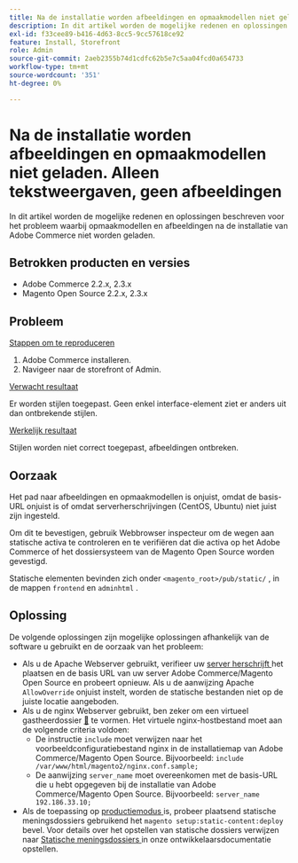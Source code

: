 ```yaml
---
title: Na de installatie worden afbeeldingen en opmaakmodellen niet geladen. Alleen tekstweergaven, geen afbeeldingen
description: In dit artikel worden de mogelijke redenen en oplossingen beschreven voor het probleem waarbij opmaakmodellen en afbeeldingen na de installatie van Adobe Commerce niet worden geladen.
exl-id: f33cee89-b416-4d63-8cc5-9cc57618ce92
feature: Install, Storefront
role: Admin
source-git-commit: 2aeb2355b74d1cdfc62b5e7c5aa04fcd0a654733
workflow-type: tm+mt
source-wordcount: '351'
ht-degree: 0%

---
```


# Na de installatie worden afbeeldingen en opmaakmodellen niet geladen. Alleen tekstweergaven, geen afbeeldingen

In dit artikel worden de mogelijke redenen en oplossingen beschreven voor het probleem waarbij opmaakmodellen en afbeeldingen na de installatie van Adobe Commerce niet worden geladen.

## Betrokken producten en versies

* Adobe Commerce 2.2.x, 2.3.x
* Magento Open Source 2.2.x, 2.3.x

## Probleem

<u> Stappen om te reproduceren </u>

1. Adobe Commerce installeren.
1. Navigeer naar de storefront of Admin.

<u> Verwacht resultaat </u>

Er worden stijlen toegepast. Geen enkel interface-element ziet er anders uit dan ontbrekende stijlen.

<u> Werkelijk resultaat </u>

Stijlen worden niet correct toegepast, afbeeldingen ontbreken.

## Oorzaak

Het pad naar afbeeldingen en opmaakmodellen is onjuist, omdat de basis-URL onjuist is of omdat serverherschrijvingen (CentOS, Ubuntu) niet juist zijn ingesteld.

Om dit te bevestigen, gebruik Webbrowser inspecteur om de wegen aan statische activa te controleren en te verifiëren dat die activa op het Adobe Commerce of het dossiersysteem van de Magento Open Source worden gevestigd.

Statische elementen bevinden zich onder `<magento_root>/pub/static/` , in de mappen `frontend` en `adminhtml` .

## Oplossing

De volgende oplossingen zijn mogelijke oplossingen afhankelijk van de software u gebruikt en de oorzaak van het probleem:

* Als u de Apache Webserver gebruikt, verifieer uw [ server herschrijft ](https://experienceleague.adobe.com/en/docs/commerce-operations/installation-guide/prerequisites/web-server/apache#apache-rewrites-and-htaccess) het plaatsen en de basis URL van uw server Adobe Commerce/Magento Open Source en probeert opnieuw. Als u de aanwijzing Apache `AllowOverride` onjuist instelt, worden de statische bestanden niet op de juiste locatie aangeboden.
* Als u de nginx Webserver gebruikt, ben zeker om een virtueel gastheerdossier [&#128279;](https://experienceleague.adobe.com/en/docs/commerce-operations/installation-guide/prerequisites/web-server/nginx) te vormen.  Het virtuele nginx-hostbestand moet aan de volgende criteria voldoen:
   * De instructie `include` moet verwijzen naar het voorbeeldconfiguratiebestand nginx in de installatiemap van Adobe Commerce/Magento Open Source. Bijvoorbeeld:    `include /var/www/html/magento2/nginx.conf.sample;`
   * De aanwijzing `server_name` moet overeenkomen met de basis-URL die u hebt opgegeven bij de installatie van Adobe Commerce/Magento Open Source. Bijvoorbeeld: `server_name 192.186.33.10;`
* Als de toepassing op [ productiemodus ](https://experienceleague.adobe.com/en/docs/commerce-operations/configuration-guide/setup/application-modes#production-mode) is, probeer plaatsend statische meningsdossiers gebruikend het `magento setup:static-content:deploy` bevel. Voor details over het opstellen van statische dossiers verwijzen naar [ Statische meningsdossiers ](https://experienceleague.adobe.com/en/docs/commerce-operations/installation-guide/tutorials/maintenance-mode) in onze ontwikkelaarsdocumentatie opstellen.
